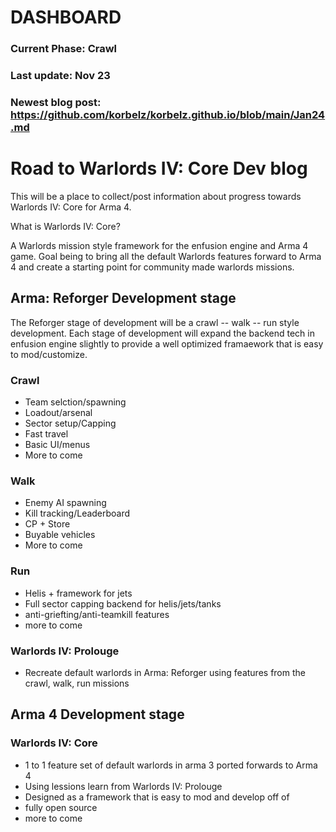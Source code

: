 # DASHBOARD

### Current Phase: Crawl

### Last update: Nov 23

### Newest blog post: https://github.com/korbelz/korbelz.github.io/blob/main/Jan24.md



# Road to Warlords IV: Core Dev blog

This will be a place to collect/post information about progress towards Warlords IV: Core for Arma 4. 

What is Warlords IV: Core?

A Warlords mission style framework for the enfusion engine and Arma 4 game. Goal being to bring all the default Warlords features forward to Arma 4 and create a starting point for community made warlords missions. 

## Arma: Reforger Development stage

The Reforger stage of development will be a crawl -- walk -- run style development. Each stage of development will expand the backend tech in enfusion engine slightly to provide a well optimized framaework that is easy to mod/customize. 

### Crawl
- Team selction/spawning
- Loadout/arsenal 
- Sector setup/Capping
- Fast travel
- Basic UI/menus
- More to come

### Walk
- Enemy AI spawning
- Kill tracking/Leaderboard
- CP + Store
- Buyable vehicles
- More to come

### Run
- Helis + framework for jets
- Full sector capping backend for helis/jets/tanks
- anti-griefting/anti-teamkill features 
- more to come


### Warlords IV: Prolouge
- Recreate default warlords in Arma: Reforger using features from the crawl, walk, run missions

## Arma 4 Development stage

### Warlords IV: Core
- 1 to 1 feature set of default warlords in arma 3 ported forwards to Arma 4
- Using lessions learn from Warlords IV: Prolouge
- Designed as a framework that is easy to mod and develop off of
- fully open source
- more to come
